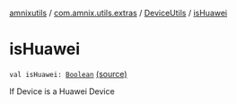 [amnixutils](../../index.md) / [com.amnix.utils.extras](../index.md) / [DeviceUtils](index.md) / [isHuawei](./is-huawei.md)

# isHuawei

`val isHuawei: `[`Boolean`](https://kotlinlang.org/api/latest/jvm/stdlib/kotlin/-boolean/index.html) [(source)](https://github.com/AmniX/amnixUtils/tree/master/amnixutils/src/main/java/com/amnix/utils/extras/DeviceUtils.kt#L49)

If Device is a Huawei Device

